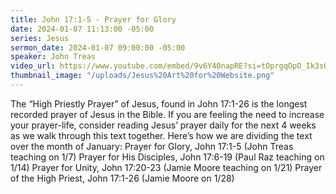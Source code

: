 ```yaml
---
title: John 17:1-5 - Prayer for Glory
date: 2024-01-07 11:13:00 -05:00
series: Jesus
sermon_date: 2024-01-07 09:00:00 -05:00
speaker: John Treas
video_url: https://www.youtube.com/embed/9v6Y40napRE?si=tOprgqOpO_Ik3sOO" title=
thumbnail_image: "/uploads/Jesus%20Art%20for%20Website.png"
---
```


The “High Priestly Prayer” of Jesus, found in John 17:1-26 is the longest recorded prayer of Jesus in the Bible. If you are feeling the need to increase your prayer-life, consider reading Jesus’ prayer daily for the next 4 weeks as we walk through this text together.
Here’s how we are dividing the text over the month of January:
Prayer for Glory, John 17:1-5 (John Treas teaching on 1/7)
Prayer for His Disciples, John 17:6-19 (Paul Raz teaching on 1/14)
Prayer for Unity, John 17:20-23 (Jamie Moore teaching on 1/21)
Prayer of the High Priest, John 17:1-26 (Jamie Moore on 1/28)